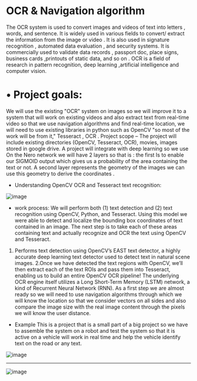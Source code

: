 # OCR & Navigation algorithm
The OCR system is used to convert images and videos of text  into letters , words, and sentence. It is widely used in various fields to convert/ extract the information from the image or video  . It is also used  in signature recognition , automated data evaluation , and security  systems. It is commercially used to  validate data  records , passport doc, place signs, business cards ,printouts of static data, and so on . OCR is a field of research in pattern recognition, deep learning ,artificial intelligence and computer vision.  
# •	Project goals:

We will use the existing "OCR" system on images so we will improve it to a system that will work on existing videos and also extract text from real-time video so that we use navigation algorithms and find real-time location, we will need to use existing libraries in python such as OpenCV "so most of the work will be from it," Tesseract , OCR .
Project scope – The project will include existing directories (OpenCV, Tesseract, OCR), movies, images stored in google drive.
A project will integrate with deep learning so we use
On the Nero network we will have 2 layers so that is :
the first Is to enable our SIGMOID output which gives us a probability of the area containing the text or not.
A second layer represents the geometry of the images we can use this geometry to derive the coordinates .

* Understanding OpenCV OCR and Tesseract text recognition:

![image](https://user-images.githubusercontent.com/33619392/73290514-3a631e00-4207-11ea-9b04-8918a0597f78.png)
* work process:
We will perform both (1) text detection and (2) text recognition using OpenCV, Python, and Tesseract.
Using this model we were able to detect and localize the bounding box coordinates of text contained in an image.
The next step is to take each of these areas containing text and actually recognize and OCR the text using OpenCV and Tesseract.
1. Performs text detection using OpenCV’s    EAST text detector, a highly accurate deep        learning text detector used to detect text in natural scene images.
2.Once we have detected the text regions with OpenCV, we’ll then extract each of the text ROIs and pass them into Tesseract, enabling us to build an entire OpenCV OCR pipeline!
The underlying OCR engine itself utilizes a Long Short-Term Memory (LSTM) network, a kind of Recurrent Neural Network (RNN).
As a first step we are almost ready so we will need to use navigation algorithms through which we will know the location so that we consider vectors on all sides and also compare the image size with the real image content through the pixels we will know the user distance.
* Example
This is a project that is a small part of a big project so we have to assemble the system on a robot and test the system so that it is active on a vehicle will work in real time and help the vehicle identify text on the road or any text.   

![image](https://user-images.githubusercontent.com/33619392/73290617-70080700-4207-11ea-91be-4bb33424a46e.png)
**************************************************************************************************************

![image](https://user-images.githubusercontent.com/33619392/73290681-8615c780-4207-11ea-845d-471c7656b623.png)
